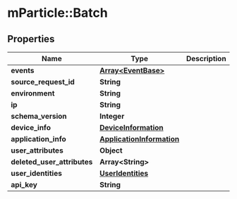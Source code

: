 # mParticle::Batch

## Properties
Name | Type | Description | Notes
------------ | ------------- | ------------- | -------------
**events** | [**Array&lt;EventBase&gt;**](EventBase.md) |  | [optional] 
**source_request_id** | **String** |  | [optional] 
**environment** | **String** |  | 
**ip** | **String** |  | [optional] 
**schema_version** | **Integer** |  | [optional] 
**device_info** | [**DeviceInformation**](DeviceInformation.md) |  | [optional] 
**application_info** | [**ApplicationInformation**](ApplicationInformation.md) |  | [optional] 
**user_attributes** | **Object** |  | [optional] 
**deleted_user_attributes** | **Array&lt;String&gt;** |  | [optional] 
**user_identities** | [**UserIdentities**](UserIdentities.md) |  | [optional] 
**api_key** | **String** |  | [optional] 


